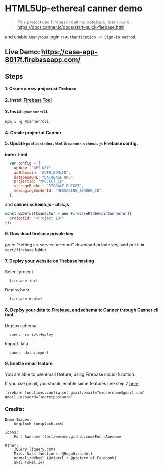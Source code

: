 # HTML5Up-ethereal canner demo

> This project use Firebase realtime database, learn more: https://docs.canner.io/docs/start-quick-firebase.html

and enable `Anonymous` login in `Authentication -> Sign-in method`.

## Live Demo: https://case-app-8017f.firebaseapp.com/

## Steps

#### 1. Create a new project at Firebase
#### 2. Install [Firebase Tool](https://github.com/firebase/firebase-tools)
#### 3. Install `@canner/cli`

```
npm i -g @canner/cli
```

#### 4. Create project at Canner
#### 5. Update `public/index.html` & `canner.schema.js` Firebase config.


**index.html**

```js
  var config = {
    apiKey: "API_KEY",
    authDomain: "AUTH_DOMAIN",
    databaseURL: "DATABASE_URL",
    projectId: "PROJECT_ID",
    storageBucket: "STORAGE_BUCKET",
    messagingSenderId: "MESSAGING_SENDER_ID"
  };
```

and **canner.schema.js - utils.js**

```js
const myDefultConnector = new FirebaseRtdbAdminConnector({
  projectId: "<Project ID>"
});
```

#### 6. Download firebase private key

go to "settings > service account" download private key, and put it in `cert/firebase` folder.

#### 7. Deploy your website on [Firebase hosting](https://firebase.google.com/docs/hosting/)

Select project

```
  firebase init
```

Deploy host

```
  firebase deploy
```

#### 8. Deploy your data to Firebase, and schema to Canner through Canner cli tool.

Deploy schema

```
  canner script:deploy
```

Import data

```
  canner data:import
```

#### 9. Enable email feature

You are able to use email feature, using Firebase cloud-function.

If you use gmail, you should enable some features see step 7 [here](https://github.com/firebase/functions-samples/tree/master/quickstarts/email-users#setting-up-the-sample)

```
firebase functions:config:set gmail.email="myusername@gmail.com" gmail.password="secretpassword"
```

### Credits:

	Demo Images:
		Unsplash (unsplash.com)

	Icons:
		Font Awesome (fortawesome.github.com/Font-Awesome)

	Other:
		jQuery (jquery.com)
		Misc. Sass functions (@HugoGiraudel)
		normalizeWheel (@miorel + @pieterv of Facebook)
		Skel (skel.io)